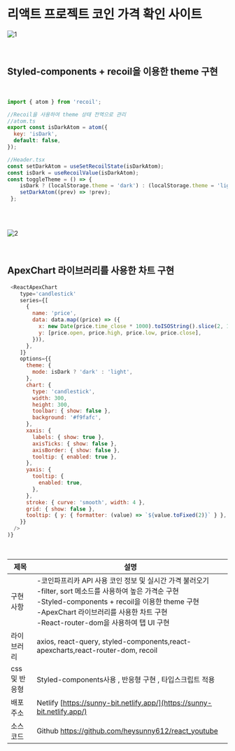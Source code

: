 # 리액트 프로젝트 코인 가격 확인 사이트 

![1](https://github.com/heysunny612/ts-bitcoin/assets/127499117/9ee7355f-fcdf-4dba-a54a-aa762994469e)


<br/>

## Styled-components + recoil을 이용한 theme 구현

 <br/>

```js
import { atom } from 'recoil';

//Recoil을 사용하여 theme 상태 전역으로 관리
//atom.ts
export const isDarkAtom = atom({
  key: 'isDark',
  default: false,
});

//Header.tsx
const setDarkAtom = useSetRecoilState(isDarkAtom);
const isDark = useRecoilValue(isDarkAtom);
const toggleTheme = () => {
    isDark ? (localStorage.theme = 'dark') : (localStorage.theme = 'light');
    setDarkAtom((prev) => !prev);
 };


```

<br/>
<br/>

![2](https://github.com/heysunny612/ts-bitcoin/assets/127499117/710554b7-e8b6-456a-9dfd-6be7da6957dd)


<br/>

## ApexChart 라이브러리를 사용한 차트 구현

```js
 <ReactApexChart
    type='candlestick'
    series={[
      {
        name: 'price',
        data: data.map((price) => ({
          x: new Date(price.time_close * 1000).toISOString().slice(2, 10),
          y: [price.open, price.high, price.low, price.close],
        })),
      },
    ]}
    options={{
      theme: {
        mode: isDark ? 'dark' : 'light',
      },
      chart: {
        type: 'candlestick',
        width: 300,
        height: 300,
        toolbar: { show: false },
        background: '#f9fafc',
      },
      xaxis: {
        labels: { show: true },
        axisTicks: { show: false },
        axisBorder: { show: false },
        tooltip: { enabled: true },
      },
      yaxis: {
        tooltip: {
          enabled: true,
        },
      },
      stroke: { curve: 'smooth', width: 4 },
      grid: { show: false },
      tooltip: { y: { formatter: (value) => `${value.toFixed(2)}` } },
    }}
  />
)}
```

<br/>

| 제목 | 설명 |
| --- | --- |
| 구현 사항 | -코인파프리카 API 사용 코인 정보 및 실시간 가격 불러오기 <br/> -filter, sort 메소드를 사용하여 높은 가격순 구현 <br/> -Styled-components + recoil을 이용한 theme 구현<br/> -ApexChart 라이브러리를 사용한 차트 구현 <br/> -React-router-dom을 사용하여 탭 UI 구현|
| 라이브러리 | axios, react-query, styled-components,react-apexcharts,react-router-dom, recoil |
| css 및 반응형  | Styled-components사용 , 반응형 구현 , 타입스크립트 적용 |
| 배포 주소  | Netlify [https://sunny-bit.netlify.app/](https://sunny-bit.netlify.app/) |
| 소스 코드  | Github  [ https://github.com/heysunny612/react_youtube ](https://github.com/heysunny612/ts-bitcoin)|
